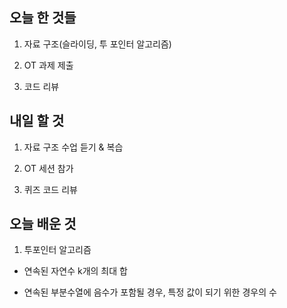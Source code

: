 ## 오늘 한 것들 

1. 자료 구조(슬라이딩, 투 포인터 알고리즘)

2. OT 과제 제출 

3. 코드 리뷰 

## 내일 할 것 

1. 자료 구조 수업 듣기 & 복습 

2. OT 세션 참가 

3. 퀴즈 코드 리뷰 


## 오늘 배운 것 

1. 투포인터 알고리즘 

- 연속된 자연수 k개의 최대 합 

- 연속된 부분수열에 음수가 포함될 경우, 특정 값이 되기 위한 경우의 수 
